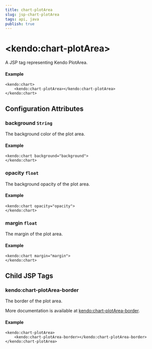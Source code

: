 ```yaml
---
title: chart-plotArea
slug: jsp-chart-plotArea
tags: api, java
publish: true
---
```


# \<kendo:chart-plotArea\>
A JSP tag representing Kendo PlotArea.

#### Example
    <kendo:chart>
        <kendo:chart-plotArea></kendo:chart-plotArea>
    </kendo:chart>


## Configuration Attributes


### background `String`

The background color of the plot area.

#### Example
    <kendo:chart background="background">
    </kendo:chart>



### opacity `float`

The background opacity of the plot area.

#### Example
    <kendo:chart opacity="opacity">
    </kendo:chart>



### margin `float`

The margin of the plot area.

#### Example
    <kendo:chart margin="margin">
    </kendo:chart>



## Child JSP Tags

### kendo:chart-plotArea-border

The border of the plot area.

More documentation is available at [kendo:chart-plotArea-border](/api/wrappers/jsp/chart/plotarea-border).

#### Example

    <kendo:chart-plotArea>
        <kendo:chart-plotArea-border></kendo:chart-plotArea-border>
    </kendo:chart-plotArea>
 
